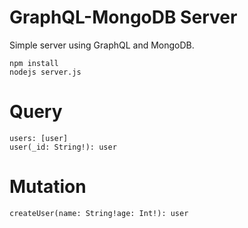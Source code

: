 # GraphQL-MongoDB Server

Simple server using GraphQL and MongoDB.

```
npm install
nodejs server.js
```

# Query

```
users: [user]
user(_id: String!): user
```

# Mutation

```
createUser(name: String!age: Int!): user
```
